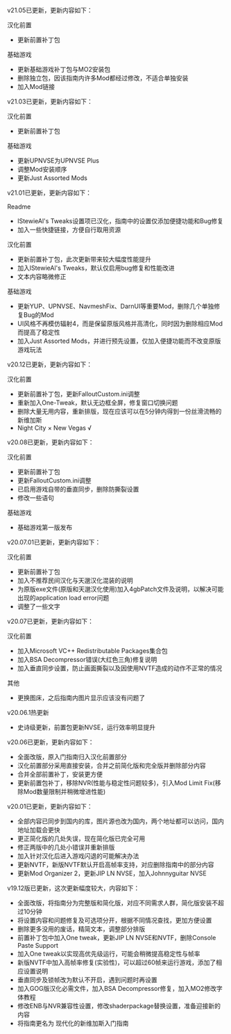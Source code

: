 v21.05已更新，更新内容如下：

汉化前置

- 更新前置补丁包

基础游戏

- 更新基础游戏补丁包与MO2安装包
- 删除独立包，因该指南内许多Mod都经过修改，不适合单独安装
- 加入Mod链接

v21.03已更新，更新内容如下：

汉化前置

- 更新前置补丁包

基础游戏

- 更新UPNVSE为UPNVSE Plus
- 调整Mod安装顺序
- 更新Just Assorted Mods

v21.01已更新，更新内容如下：

Readme

- lStewieAl's Tweaks设置项已汉化，指南中的设置仅添加便捷功能和Bug修复
- 加入一些快捷链接，方便自行取用资源

汉化前置

- 更新前置补丁包，此次更新带来较大幅度性能提升
- 加入lStewieAl's Tweaks，默认仅启用bug修复和性能改进
- 文本内容略微修正

基础游戏

- 更新YUP、UPNVSE、NavmeshFix、DarnUI等重要Mod，删除几个单独修复Bug的Mod
- UI风格不再模仿辐射4，而是保留原版风格并高清化，同时因为删除相应Mod而提高了稳定性
- 加入Just Assorted Mods，并进行预先设置，仅加入便捷功能而不改变原版游戏玩法

v20.12已更新，更新内容如下：

汉化前置

* 更新前置补丁包，更新FalloutCustom.ini调整
* 重新加入One-Tweak，默认无边框全屏，修复窗口切换问题
* 删除大量无用内容，重新排版，现在应该可以在5分钟内得到一份丝滑流畅的新维加斯
* Night City ×    New Vegas √

v20.08已更新，更新内容如下：

汉化前置

* 更新前置补丁包
* 更新FalloutCustom.ini调整
* 已启用游戏自带的垂直同步，删除防撕裂设置
* 修改一些语句

基础游戏

* 基础游戏第一版发布

v20.07.01已更新，更新内容如下：

汉化前置

* 更新前置补丁包
* 加入不推荐民间汉化与天邈汉化混装的说明
* 为原版exe文件(原版和天邈汉化使用)加入4gbPatch文件及说明，以解决可能出现的application load error问题
* 调整了一些文字

v20.07已更新，更新内容如下：

汉化前置

*   加入Microsoft VC++ Redistributable Packages集合包
*   加入BSA Decompressor错误(大红色三角)修复说明
*   加入垂直同步设置，防止画面撕裂以及因使用NVTF造成的动作不正常的情况

其他

*   更换图床，之后指南内图片显示应该没有问题了

v20.06.1热更新

*   史诗级更新，前置包更新NVSE，运行效率明显提升

v20.06已更新，更新内容如下：

*   全面改版，原入门指南归入汉化前置部分
*   汉化前置部分采用直接安装，合并之前简化版和完全版并删除部分内容
*   合并全部前置补丁，安装更方便
*   更新前置包补丁，移除NVR(性能与稳定性问题较多)，引入Mod Limit Fix(移除Mod数量限制并稍微增进性能)

v20.01已更新，更新内容如下：

*   全部内容已同步到国内的库，图片源也改为国内，两个地址都可以访问，国内地址加载会更快
*   更正简化版的几处失误，现在简化版已完全可用
*   修正两版中的几处小错误并重新排版
*   加入针对汉化后进入游戏闪退的可能解决办法
*   更新NVTF，新版NVTF默认开启高帧率支持，对应删除指南中的部分内容
*   更新Mod Organizer 2，更新JIP LN NVSE，加入Johnnyguitar NVSE

v19.12版已更新，这次更新幅度较大，内容如下：

*   全面改版，将指南分为完整版和简化版，对应不同需求人群，简化版安装不超过10分钟
*   将设置内容和问题修复及可选项分开，根据不同情况查找，更加方便设置
*   删除更多没用的废话，精简文本，调整部分排版
*   前置补丁包中加入One tweak，更新JIP LN NVSE和NVTF，删除Console Paste Support
*   加入One tweak以实现高优先级运行，可能会稍微提高稳定性与帧率
*   新版NVTF中加入高帧率修复(实验性)，可以超过60帧来运行游戏，添加了相应设置说明
*   垂直同步及锁帧改为默认不开启，遇到问题时再设置
*   加入GOG版汉化必需文件，加入BSA Decompressor修复，加入MO2修改字体教程
*   修改ENB与NVR兼容性设置，修改shaderpackage替换设置，准备迎接新的内容
*   将指南更名为 现代化的新维加斯入门指南